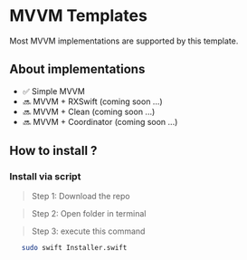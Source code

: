 # MVVM Templates


Most MVVM implementations are supported by this template.

## About implementations 
- ✅ Simple MVVM
- 🔜 MVVM + RXSwift (coming soon ...)
- 🔜 MVVM + Clean (coming soon ...)
- 🔜 MVVM + Coordinator (coming soon ...)


## How to install ?
### Install via script

>Step 1: Download the repo

>Step 2: Open folder in terminal

>Step 3: execute this command

```bash
   sudo swift Installer.swift
```
